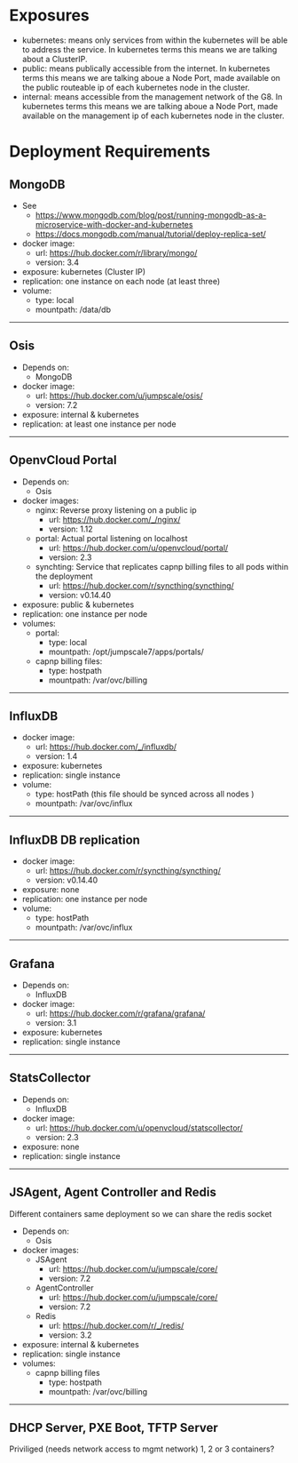 # Exposures
- kubernetes: means only services from within the kubernetes will be able to address the service. In kubernetes terms this means we are talking about a ClusterIP.
- public: means publically accessible from the internet. In kubernetes terms this means we are talking aboue a Node Port, made available on the public routeable ip of each kubernetes node in the cluster.
- internal: means accessible from the management network of the G8. In kubernetes terms this means we are talking aboue a Node Port, made available on the management ip of each kubernetes node in the cluster.

# Deployment Requirements

## MongoDB
- See
  - https://www.mongodb.com/blog/post/running-mongodb-as-a-microservice-with-docker-and-kubernetes
  - https://docs.mongodb.com/manual/tutorial/deploy-replica-set/
- docker image:
  - url: https://hub.docker.com/r/library/mongo/
  - version: 3.4
- exposure: kubernetes (Cluster IP)
- replication: one instance on each node (at least three)
- volume:
  - type: local
  - mountpath: /data/db
---------------------
## Osis
- Depends on:
  - MongoDB
- docker image:
  - url: https://hub.docker.com/u/jumpscale/osis/
  - version: 7.2
- exposure: internal & kubernetes
- replication: at least one instance per node
---------------------
## OpenvCloud Portal
- Depends on:
  - Osis
- docker images:
  - nginx: Reverse proxy listening on a public ip
    - url: https://hub.docker.com/_/nginx/
    - version: 1.12
  - portal: Actual portal listening on localhost
    - url: https://hub.docker.com/u/openvcloud/portal/
    - version: 2.3
  - synchting: Service that replicates capnp billing files to all pods within the deployment
    - url: https://hub.docker.com/r/syncthing/syncthing/
    - version: v0.14.40
- exposure: public & kubernetes
- replication: one instance per node
- volumes:
  - portal:
    - type: local 
    - mountpath: /opt/jumpscale7/apps/portals/
  - capnp billing files:
    - type: hostpath
    - mountpath: /var/ovc/billing
---------------------
## InfluxDB
- docker image:
  - url: https://hub.docker.com/_/influxdb/
  - version: 1.4
- exposure: kubernetes
- replication: single instance
- volume:
  - type: hostPath (this file should be synced across all nodes )
  - mountpath: /var/ovc/influx
---------------------
## InfluxDB DB replication
- docker image:
  - url: https://hub.docker.com/r/syncthing/syncthing/
  - version: v0.14.40
- exposure: none
- replication: one instance per node
- volume:
  - type: hostPath
  - mountpath: /var/ovc/influx
---------------------
## Grafana
- Depends on:
  - InfluxDB
- docker image:
  - url: https://hub.docker.com/r/grafana/grafana/
  - version: 3.1
- exposure: kubernetes
- replication: single instance
---------------------
## StatsCollector
- Depends on:
  - InfluxDB
- docker image:
  - url: https://hub.docker.com/u/openvcloud/statscollector/
  - version: 2.3
- exposure: none
- replication: single instance
---------------------
## JSAgent, Agent Controller and Redis
Different containers same deployment so we can share the redis socket
- Depends on:
  - Osis
- docker images:
  - JSAgent
    - url: https://hub.docker.com/u/jumpscale/core/
    - version: 7.2
  - AgentController
    - url: https://hub.docker.com/u/jumpscale/core/
    - version: 7.2
  - Redis
    - url: https://hub.docker.com/r/_/redis/
    - version: 3.2
- exposure: internal & kubernetes
- replication: single instance
- volumes:
  - capnp billing files
    - type: hostpath
    - mountpath: /var/ovc/billing
---------------------
## DHCP Server, PXE Boot, TFTP Server
Priviliged (needs network access to mgmt network)
1, 2 or 3 containers?